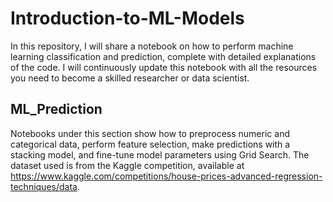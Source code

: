 # Introduction-to-ML-Models
In this repository, I will share a notebook on how to perform machine learning classification and prediction, complete with detailed explanations of the code. I will continuously update this notebook with all the resources you need to become a skilled researcher or data scientist.

## ML_Prediction
Notebooks under this section show how to preprocess numeric and categorical data, perform feature selection, make predictions with a stacking model, and fine-tune model parameters using Grid Search. The dataset used is from the Kaggle competition, available at https://www.kaggle.com/competitions/house-prices-advanced-regression-techniques/data.
